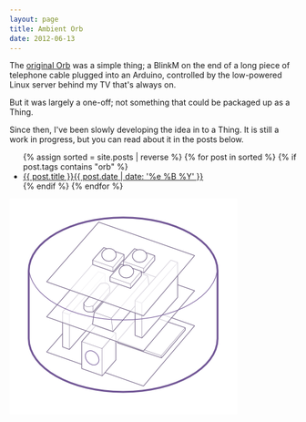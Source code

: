 ```yaml
---
layout: page
title: Ambient Orb
date: 2012-06-13
---
```


The [original Orb](http://knolleary.net/2008/11/25/diy-ambient-orb-redux/) was a simple thing; a BlinkM on the end of a long piece of telephone cable plugged into an Arduino, controlled by the low-powered Linux server behind my TV that's always on.

But it was largely a one-off; not something that could be packaged up as a Thing.

Since then, I've been slowly developing the idea in to a Thing. It is still a work in progress, but you can read about it in the posts below.

<ul class="post-list">
{% assign sorted = site.posts | reverse %}
{% for post in sorted %}
  {% if post.tags contains "orb" %}
  <li class="post-list-item"><a href="{{ post.url }}">{{ post.title }}<span class="post-list-date">{{ post.date | date: '%e %B %Y' }}</span></a></li>
  {% endif %}
{% endfor %}
</ul>


![](/blog/content/2012/06/orb-02.png "orb-02")
